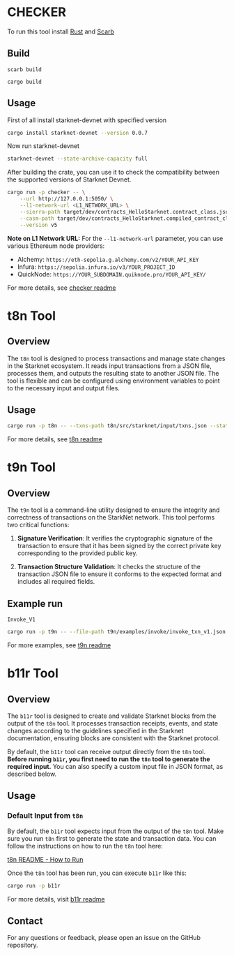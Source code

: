 # CHECKER

To run this tool install
[Rust](https://doc.rust-lang.org/cargo/getting-started/installation.html) and
[Scarb](https://docs.swmansion.com/scarb/download.html)

## Build

`scarb build`

`cargo build`

## Usage

First of all install starknet-devnet with specified version

```bash
cargo install starknet-devnet --version 0.0.7
```

Now run starknet-devnet

```bash
starknet-devnet --state-archive-capacity full
```

After building the crate, you can use it to check the compatibility between the supported versions of Starknet Devnet.

```bash
cargo run -p checker -- \
    --url http://127.0.0.1:5050/ \
    --l1-network-url <L1_NETWORK_URL> \
    --sierra-path target/dev/contracts_HelloStarknet.contract_class.json \
    --casm-path target/dev/contracts_HelloStarknet.compiled_contract_class.json \
    --version v5
```

**Note on L1 Network URL:**
For the `--l1-network-url` parameter, you can use various Ethereum node providers:
- Alchemy: `https://eth-sepolia.g.alchemy.com/v2/YOUR_API_KEY`
- Infura: `https://sepolia.infura.io/v3/YOUR_PROJECT_ID`
- QuickNode: `https://YOUR_SUBDOMAIN.quiknode.pro/YOUR_API_KEY/`



For more details, see [checker readme](./checker/README.md)

# t8n Tool

## Overview

The `t8n` tool is designed to process transactions and manage state changes in the Starknet ecosystem. It reads input transactions from a JSON file, processes them, and outputs the resulting state to another JSON file. The tool is flexible and can be configured using environment variables to point to the necessary input and output files.

## Usage

```bash
cargo run -p t8n -- --txns-path t8n/src/starknet/input/txns.json --state-path t8n/src/starknet/output/state.json --acc-path t8n/src/starknet/input/acc.json
```

For more details, see [t8n readme](./t8n/README.md)

# t9n Tool

## Overview

The `t9n` tool is a command-line utility designed to ensure the integrity and correctness of transactions on the StarkNet network. This tool performs two critical functions:

1. **Signature Verification**: It verifies the cryptographic signature of the transaction to ensure that it has been signed by the correct private key corresponding to the provided public key.

2. **Transaction Structure Validation**: It checks the structure of the transaction JSON file to ensure it conforms to the expected format and includes all required fields.

## Example run

`Invoke_V1`

```bash
cargo run -p t9n -- --file-path t9n/examples/invoke/invoke_txn_v1.json --public-key 0x39d9e6ce352ad4530a0ef5d5a18fd3303c3606a7fa6ac5b620020ad681cc33b --chain-id 0x534e5f5345504f4c4941
```

For more examples, see [t9n readme](./t9n/README.md)

# b11r Tool

## Overview

The `b11r` tool is designed to create and validate Starknet blocks from the output of the `t8n` tool.
It processes transaction receipts, events, and state changes according to the guidelines specified in
the Starknet documentation, ensuring blocks are consistent with the Starknet protocol.

By default, the `b11r` tool can receive output directly from the `t8n` tool. **Before running `b11r`,
you first need to run the `t8n` tool to generate the required input.** You can also specify a custom input
file in JSON format, as described below.

## Usage

### Default Input from `t8n`

By default, the `b11r` tool expects input from the output of the `t8n` tool. Make sure you run `t8n`
first to generate the state and transaction data. You can follow the instructions on how to run the `t8n` tool here:

[t8n README - How to Run](../t8n/README.md)

Once the `t8n` tool has been run, you can execute `b11r` like this:

```bash
cargo run -p b11r
```

For more details, visit [b11r readme](./b11r/README.md)

## Contact

For any questions or feedback, please open an issue on the GitHub repository.
